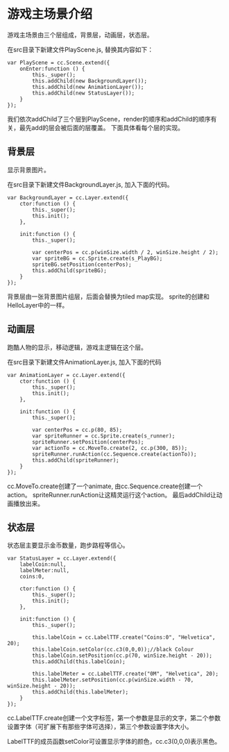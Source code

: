 # 游戏主场景介绍

游戏主场景由三个层组成，背景层，动画层，状态层。

在src目录下新建文件PlayScene.js, 替换其内容如下：

```
var PlayScene = cc.Scene.extend({
    onEnter:function () {
        this._super();
        this.addChild(new BackgroundLayer());
        this.addChild(new AnimationLayer());
        this.addChild(new StatusLayer());
    }
});
```

我们依次addChild了三个层到PlayScene，render的顺序和addChild的顺序有关，最先add的层会被后面的层覆盖。
下面具体看每个层的实现。

## 背景层
显示背景图片。

在src目录下新建文件BackgroundLayer.js, 加入下面的代码。

```
var BackgroundLayer = cc.Layer.extend({
    ctor:function () {
        this._super();
        this.init();
    },

    init:function () {
        this._super();

        var centerPos = cc.p(winSize.width / 2, winSize.height / 2);
        var spriteBG = cc.Sprite.create(s_PlayBG);
        spriteBG.setPosition(centerPos);
        this.addChild(spriteBG);
    }
});
```

背景层由一张背景图片组层，后面会替换为tiled map实现。
sprite的创建和HelloLayer中的一样。

## 动画层
跑酷人物的显示，移动逻辑，游戏主逻辑在这个层。

在src目录下新建文件AnimationLayer.js, 加入下面的代码

```
var AnimationLayer = cc.Layer.extend({
    ctor:function () {
        this._super();
        this.init();
    },

    init:function () {
        this._super();

        var centerPos = cc.p(80, 85);
        var spriteRunner = cc.Sprite.create(s_runner);
        spriteRunner.setPosition(centerPos);
        var actionTo = cc.MoveTo.create(2, cc.p(300, 85));
        spriteRunner.runAction(cc.Sequence.create(actionTo));
        this.addChild(spriteRunner);
    }
});
```
cc.MoveTo.create创建了一个animate, 由cc.Sequence.create创建一个action。
spriteRunner.runAction让这精灵运行这个action。
最后addChild让动画播放出来。


## 状态层
状态层主要显示金币数量，跑步路程等信心。

```
var StatusLayer = cc.Layer.extend({
    labelCoin:null,
    labelMeter:null,
    coins:0,

    ctor:function () {
        this._super();
        this.init();
    },

    init:function () {
        this._super();

        this.labelCoin = cc.LabelTTF.create("Coins:0", "Helvetica", 20);
        this.labelCoin.setColor(cc.c3(0,0,0));//black Colour
        this.labelCoin.setPosition(cc.p(70, winSize.height - 20));
        this.addChild(this.labelCoin);

        this.labelMeter = cc.LabelTTF.create("0M", "Helvetica", 20);
        this.labelMeter.setPosition(cc.p(winSize.width - 70, winSize.height - 20));
        this.addChild(this.labelMeter);
    }
});
```

cc.LabelTTF.create创建一个文字标签，第一个参数是显示的文字，第二个参数设置字体（可扩展下有那些字体可选择），第三个参数设置字体大小。

LabelTTF的成员函数setColor可设置显示字体的颜色，cc.c3(0,0,0)表示黑色。

